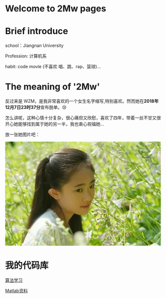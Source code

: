 # Welcome to 2Mw pages

# Brief introduce

school：Jiangnan University

Profession: 计算机系

habit: code movie (不喜欢 唱、跳、rap、篮球)...

# The meaning of '2Mw'
反过来是 WZM，是我非常喜欢的一个女生名字缩写,特别喜欢。然而她在**2018年12月7日23时37分**宣布脱单。:cry:

怎么讲呢，这种心情十分复杂，很心痛但又欣慰，喜欢了四年，带着一丝不甘又很开心她能够找到属于她的另一半，我也衷心祝福她...

放一张她图片吧：

![萌萌](wzm.jpg)

# 我的代码库

[算法学习](algorithm.html)

[Matlab资料](matlab.html)
